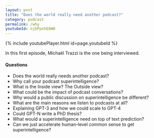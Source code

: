 ```yaml
---
layout: post
title: "Does the world really need another podcast?"
category: podcast
permalink: /why
youtubeId: njbPpxhE6W0
---
```


{% include youtubePlayer.html id=page.youtubeId %}

In this first episode, Michaël Trazzi is the one being interviewed.

#### Questions

- Does the world really needs another podcast?
- Why call your podcast superintelligence?
- What is the Inside view? The Outside view?
- What could be the impact of podcast conversations?
- Why would a public discussion on superintelligence be different?
- What are the main reasons we listen to podcasts at all?
- Explaining GPT-3 and how we could scale to GPT-4
- Could GPT-N write a PhD thesis?
- What would a superintelligence need on top of text prediction?
- Can we just accelerate human-level common sense to get superintelligence?